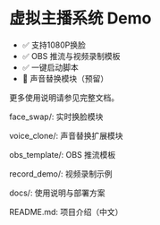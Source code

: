 # 虚拟主播系统 Demo

- ✅ 支持1080P换脸
- ✅ OBS 推流与视频录制模板
- ✅ 一键启动脚本
- 🧩 声音替换模块（预留）

更多使用说明请参见完整文档。


face_swap/: 实时换脸模块

voice_clone/: 声音替换扩展模块

obs_template/: OBS 推流模板

record_demo/: 视频录制示例

docs/: 使用说明与部署方案

README.md: 项目介绍（中文）

